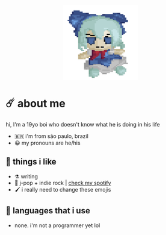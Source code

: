 <p align="center">
  <img width="200" height="200" src="https://github.com/felipe-juan/felipe-juan/blob/main/knrel3oet9ia1.gif">
</p>

# ☄️ about me
hi, I'm a 19yo boi who doesn't know what he is doing in his life
* 🇧🇷  i'm from são paulo, brazil
* 😀  my pronouns are he/his

## 💌 things i like
* ⚗️  writing
* 🎵  j-pop + indie rock | [check my spotify](https://open.spotify.com/user/jawj49qinebgdkt15jgo6lz6c)
* 🖌️  i really need to change these emojis

## 🤌 languages that i use
* none. i'm not a programmer yet lol
